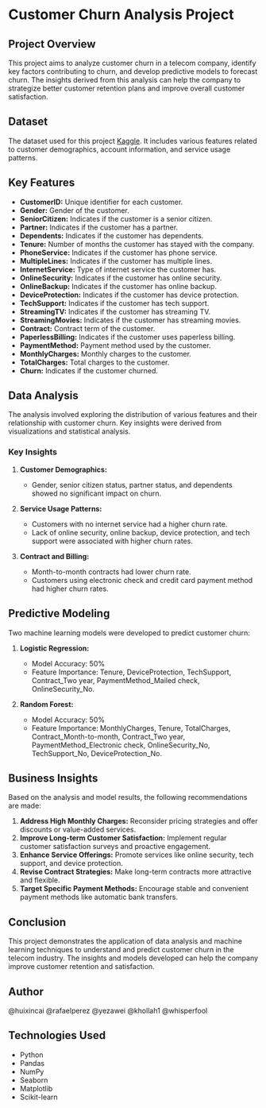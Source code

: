 
# Customer Churn Analysis Project

## Project Overview
This project aims to analyze customer churn in a telecom company, identify key factors contributing to churn, and develop predictive models to forecast churn. The insights derived from this analysis can help the company to strategize better customer retention plans and improve overall customer satisfaction.

## Dataset
The dataset used for this project [Kaggle](https://www.kaggle.com/datasets/rashadrmammadov/customer-churn-dataset). It includes various features related to customer demographics, account information, and service usage patterns.
## Key Features
- **CustomerID:** Unique identifier for each customer.
- **Gender:** Gender of the customer.
- **SeniorCitizen:** Indicates if the customer is a senior citizen.
- **Partner:** Indicates if the customer has a partner.
- **Dependents:** Indicates if the customer has dependents.
- **Tenure:** Number of months the customer has stayed with the company.
- **PhoneService:** Indicates if the customer has phone service.
- **MultipleLines:** Indicates if the customer has multiple lines.
- **InternetService:** Type of internet service the customer has.
- **OnlineSecurity:** Indicates if the customer has online security.
- **OnlineBackup:** Indicates if the customer has online backup.
- **DeviceProtection:** Indicates if the customer has device protection.
- **TechSupport:** Indicates if the customer has tech support.
- **StreamingTV:** Indicates if the customer has streaming TV.
- **StreamingMovies:** Indicates if the customer has streaming movies.
- **Contract:** Contract term of the customer.
- **PaperlessBilling:** Indicates if the customer uses paperless billing.
- **PaymentMethod:** Payment method used by the customer.
- **MonthlyCharges:** Monthly charges to the customer.
- **TotalCharges:** Total charges to the customer.
- **Churn:** Indicates if the customer churned.

## Data Analysis
The analysis involved exploring the distribution of various features and their relationship with customer churn. Key insights were derived from visualizations and statistical analysis.

### Key Insights
1. **Customer Demographics:**
   - Gender, senior citizen status, partner status, and dependents showed no significant impact on churn.

2. **Service Usage Patterns:**
   - Customers with no internet service had a higher churn rate.
   - Lack of online security, online backup, device protection, and tech support were associated with higher churn rates.

3. **Contract and Billing:**
   - Month-to-month contracts had lower churn rate.
   - Customers using electronic check and credit card payment method had higher churn rates.

## Predictive Modeling
Two machine learning models were developed to predict customer churn:
1. **Logistic Regression:**
   - Model Accuracy: 50%
   - Feature Importance: Tenure, DeviceProtection, TechSupport, Contract_Two year, PaymentMethod_Mailed check, OnlineSecurity_No.

2. **Random Forest:**
   - Model Accuracy: 50%
   - Feature Importance: MonthlyCharges, Tenure, TotalCharges, Contract_Month-to-month, Contract_Two year, PaymentMethod_Electronic check, OnlineSecurity_No, TechSupport_No, DeviceProtection_No.

## Business Insights
Based on the analysis and model results, the following recommendations are made:
1. **Address High Monthly Charges:** Reconsider pricing strategies and offer discounts or value-added services.
2. **Improve Long-term Customer Satisfaction:** Implement regular customer satisfaction surveys and proactive engagement.
3. **Enhance Service Offerings:** Promote services like online security, tech support, and device protection.
4. **Revise Contract Strategies:** Make long-term contracts more attractive and flexible.
5. **Target Specific Payment Methods:** Encourage stable and convenient payment methods like automatic bank transfers.

## Conclusion
This project demonstrates the application of data analysis and machine learning techniques to understand and predict customer churn in the telecom industry. The insights and models developed can help the company improve customer retention and satisfaction.

## Author
@huixincai @rafaelperez @yezawei @khollah1 @whisperfool

## Technologies Used
- Python
- Pandas
- NumPy
- Seaborn
- Matplotlib
- Scikit-learn


